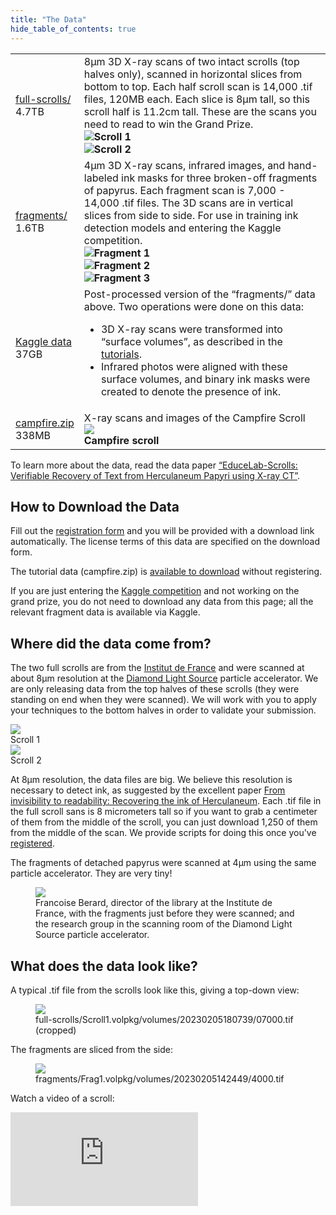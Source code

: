 ```yaml
---
title: "The Data"
hide_table_of_contents: true
---
```


<head>
  <html data-theme="dark" />

  <meta
    name="description"
    content="A $250,000 machine learning and computer vision competition"
  />

  <meta property="og:type" content="website" />
  <meta property="og:url" content="https://scrollprize.org" />
  <meta property="og:title" content="Vesuvius Challenge" />
  <meta
    property="og:description"
    content="A $250,000 machine learning and computer vision competition"
  />
  <meta
    property="og:image"
    content="https://scrollprize.org/img/social/opengraph.jpg"
  />

  <meta property="twitter:card" content="summary_large_image" />
  <meta property="twitter:url" content="https://scrollprize.org" />
  <meta property="twitter:title" content="Vesuvius Challenge" />
  <meta
    property="twitter:description"
    content="A $250,000 machine learning and computer vision competition"
  />
  <meta
    property="twitter:image"
    content="https://scrollprize.org/img/social/opengraph.jpg"
  />
</head>

<div>
  <table>
    <tbody>
      <tr>
        <td><a href="https://forms.gle/HV1J6dJbmCB2z5QL8">full-scrolls/</a><br/>4.7TB</td>
        <td>
          <div className="mb-4">8µm 3D X-ray scans of two intact scrolls (top halves only), scanned in horizontal slices from bottom to top. Each half scroll scan is 14,000 .tif files, 120MB each. Each slice is 8µm tall, so this scroll half is 11.2cm tall. These are the scans you need to read to win the Grand Prize.</div>
          <div className="flex flex-wrap max-w-[500px]">
            <div className="sm:w-[45%] mb-2 mr-2"><img src="/img/overview/scroll1-small.jpg" className="w-[100%]"/><strong>Scroll 1</strong></div>
            <div className="sm:w-[45%] mb-2"><img src="/img/overview/scroll2-small.jpg" className="w-[100%]"/><strong>Scroll 2</strong></div>
          </div>
        </td>
      </tr>
      <tr>
        <td><a href="https://forms.gle/HV1J6dJbmCB2z5QL8">fragments/</a><br/>1.6TB</td>
        <td>
          <div className="mb-4">4µm 3D X-ray scans, infrared images, and hand-labeled ink masks for three broken-off fragments of papyrus. Each fragment scan is 7,000 - 14,000 .tif files. The 3D scans are in vertical slices from side to side. For use in training ink detection models and entering the Kaggle competition.</div>
          <div className="flex flex-wrap max-w-[500px]">
            <div className="sm:w-[33%] mb-2 mr-2" style={{ maxWidth: "calc(50% - 8px)" }}><img src="/img/data/fr1.jpg" className="w-[100%]"/><strong>Fragment 1</strong></div>
            <div className="sm:w-[31.6%] mb-2 mr-2" style={{ maxWidth: "calc(50% - 8px)" }}><img src="/img/data/fr2.jpg" className="w-[100%]"/><strong>Fragment 2</strong></div>
            <div className="sm:w-[27%] mb-2 mr-2" style={{ maxWidth: "calc(50% - 8px)" }}><img src="/img/data/fr3-small.jpg" className="w-[100%]"/><strong>Fragment 3</strong></div>
          </div>
        </td>
      </tr>
      <tr>
        <td><a href="https://www.kaggle.com/competitions/vesuvius-challenge-ink-detection/data">Kaggle data</a><br/>37GB</td>
        <td>
          <div>Post-processed version of the “fragments/” data above. Two operations were done on this data:</div>
          <ul>
            <li>3D X-ray scans were transformed into “surface volumes”, as described in the <a href="/tutorial1">tutorials</a>.</li>
            <li>Infrared photos were aligned with these surface volumes, and binary ink masks were created to denote the presence of ink.</li>
          </ul>
        </td>
      </tr>
      <tr>
        <td><a href="https://gist.github.com/janpaul123/280262ebce904f7366fe4cc155593e90">campfire.zip</a><br/>338MB</td>
        <td>
          <div className="mb-4">X-ray scans and images of the Campfire Scroll</div>
          <div className="flex flex-wrap">
            <div className="sm:w-[35%] max-w-[100px] sm:max-w-[1000px] mb-2 mr-2"><img src="/img/tutorials/campfire-rolled2.jpg" className="max-w-[100px]"/><br/><strong>Campfire scroll</strong></div>
          </div>
        </td>
      </tr>
    </tbody>
  </table>
</div>

To learn more about the data, read the data paper [“EduceLab-Scrolls: Verifiable Recovery of Text from Herculaneum Papyri using X-ray CT”](https://raw.githubusercontent.com/educelab/EduceLab-Scrolls/main/paper/EduceLab-Scrolls.pdf).

## How to Download the Data

Fill out the [registration form](https://forms.gle/HV1J6dJbmCB2z5QL8) and you will be provided with a download link automatically. The license terms of this data are specified on the download form.

The tutorial data (campfire.zip) is <a href="https://gist.github.com/janpaul123/280262ebce904f7366fe4cc155593e90">available to download</a> without registering.

If you are just entering the [Kaggle competition](https://www.kaggle.com/competitions/vesuvius-challenge-ink-detection/) and not working on the grand prize, you do not need to download any data from this page; all the relevant fragment data is available via Kaggle.

## Where did the data come from?

The two full scrolls are from the [Institut de France](https://en.wikipedia.org/wiki/Institut_de_France) and were scanned at about 8µm resolution at the [Diamond Light Source](https://en.wikipedia.org/wiki/Diamond_Light_Source) particle accelerator. We are only releasing data from the top halves of these scrolls (they were standing on end when they were scanned). We will work with you to apply your techniques to the bottom halves in order to validate your submission.

<div className="flex w-[100%]">
    <div className="w-[100%] mb-2 mr-2"><img src="/img/overview/scroll1-small.jpg" className="w-[100%]"/><figcaption className="mt-0">Scroll 1</figcaption></div>
    <div className="w-[100%] mb-2"><img src="/img/overview/scroll2-small.jpg" className="w-[100%]"/><figcaption className="mt-0">Scroll 2</figcaption></div>
</div>

At 8µm resolution, the data files are big. We believe this resolution is necessary to detect ink, as suggested by the excellent paper [From invisibility to readability: Recovering the ink of Herculaneum](https://journals.plos.org/plosone/article/file?id=10.1371/journal.pone.0215775&type=printable). Each .tif file in the full scroll sans is 8 micrometers tall so if you want to grab a centimeter of them from the middle of the scroll, you can just download 1,250 of them from the middle of the scan. We provide scripts for doing this once you've [registered](https://forms.gle/HV1J6dJbmCB2z5QL8).

The fragments of detached papyrus were scanned at 4µm using the same particle accelerator. They are very tiny!


<figure>
  <img src="/img/data/francoise.png"/>
  <figcaption className="mt-0">Francoise Berard, director of the library at the Institute de France, with the fragments just before they were scanned; and the research group in the scanning room of the Diamond Light Source particle accelerator.</figcaption>
</figure>

## What does the data look like?

A typical .tif file from the scrolls look like this, giving a top-down view:

<figure>
  <img src="/img/data/07000.jpg"/>
  <figcaption className="mt-0">full-scrolls/Scroll1.volpkg/volumes/20230205180739/07000.tif (cropped)</figcaption>
</figure>

The fragments are sliced from the side:

<figure>
  <img src="/img/data/4000.jpg"/>
  <figcaption className="mt-0">fragments/Frag1.volpkg/volumes/20230205142449/4000.tif</figcaption>
</figure>

Watch a video of a scroll:

<iframe className="w-[100%] mb-4 aspect-square" src="https://www.youtube.com/embed/cY5BIxkf5m0"  title="YouTube video player" frameBorder="0" allow="accelerometer; autoplay; clipboard-write; encrypted-media; gyroscope; picture-in-picture; web-share" allowFullScreen></iframe>